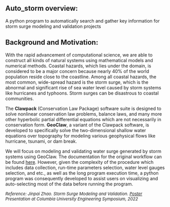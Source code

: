 ## Auto_storm overview:
A python program to automatically search and gather key information for storm surge modeling and validation projects


## Background and Motivation:
With the rapid advancement of computational science, we are able to construct all kinds of natural systems using mathematical models and numerical methods. Coastal hazards, which lies under the domain, is considered to be a major concern because nearly 40% of the world population reside close to the coastline. Among all coastal hazards, the most common, wide-spread hazard is the storm surge, which is the abnormal and significant rise of sea water level caused by storm systems like hurricanes and typhoons. Storm surges can be disastrous to coastal communities.

The **Clawpack** (Conservation Law Package) software suite is designed to solve nonlinear conservation law problems, balance laws, and many more other hyperbolic partial differential equations which are not necessarily in conservation form. **GeoClaw**, a variant of the Clawpack software, is developed to specifically solve the two-dimensional shallow water equations over topography for modeling various geophysical flows like hurricane, tsunami, or dam break. 

We will focus on modeling and validating water surge generated by storm systems using GeoClaw. The documentation for the original workflow can be found [here](https://github.com/mandli/surge-examples/tree/master/storm_setup). However, given the complexity of the procedure which includes data collection, run-time parameters selection, water level gauges selection, and etc., as well as the long program execution time, a python program was consequently developed to assist users on visualizing and auto-selecting most of the data before running the program. 

<font size="2">*Reference: Jinpai Zhao. Storm Surge Modeling and Validation. [Poster](https://github.com/MaxPaiPai/Research-Symposium-22/blob/main/Poster_Jinpai%20(Max)%20Zhao.pdf) Presentation at Columbia University Engineering Symposium, 2022*</font>


